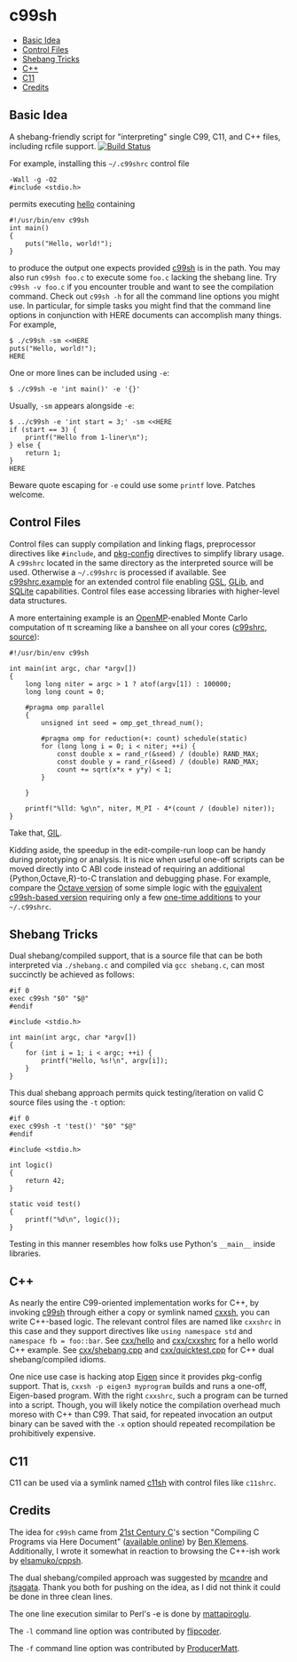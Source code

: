 c99sh
=====

<!-- vim-markdown-toc GFM -->
* [Basic Idea](#basic-idea)
* [Control Files](#control-files)
* [Shebang Tricks](#shebang-tricks)
* [C++](#c)
* [C11](#c11)
* [Credits](#credits)

<!-- vim-markdown-toc -->

Basic Idea
----------

A shebang-friendly script for "interpreting" single C99, C11, and C++ files,
including rcfile support.  [![Build
Status](https://circleci.com/gh/RhysU/c99sh.svg?style=shield)](https://app.circleci.com/pipelines/github/RhysU/c99sh)

For example, installing this `~/.c99shrc` control file

    -Wall -g -O2
    #include <stdio.h>

permits executing [hello](basic/hello) containing

    #!/usr/bin/env c99sh
    int main()
    {
        puts("Hello, world!");
    }

to produce the output one expects provided [c99sh](c99sh) is in the path. You
may also run `c99sh foo.c` to execute some `foo.c` lacking the shebang line. Try
`c99sh -v foo.c` if you encounter trouble and want to see the compilation
command. Check out `c99sh -h` for all the command line options you might use. In
particular, for simple tasks you might find that the command line options in
conjunction with HERE documents can accomplish many things.  For example,

    $ ./c99sh -sm <<HERE
    puts("Hello, world!");
    HERE

One or more lines can be included using `-e`:

    $ ./c99sh -e 'int main()' -e '{}'

Usually, `-sm` appears alongside `-e`:

    $ ../c99sh -e 'int start = 3;' -sm <<HERE
    if (start == 3) {
        printf("Hello from 1-liner\n");
    } else {
        return 1;
    }
    HERE

Beware quote escaping for `-e` could use some `printf` love.  Patches welcome.

Control Files
-------------

Control files can supply compilation and linking flags, preprocessor directives
like `#include`, and
[pkg-config](http://www.freedesktop.org/wiki/Software/pkg-config/) directives to
simplify library usage. A `c99shrc` located in the same directory as the
interpreted source will be used. Otherwise a `~/.c99shrc` is processed if
available. See [c99shrc.example](c99shrc.example) for an extended control file
enabling [GSL](http://www.gnu.org/software/gsl/),
[GLib](https://developer.gnome.org/glib/), and [SQLite](http://www.sqlite.org/)
capabilities.  Control files ease accessing libraries with higher-level
data structures.

A more entertaining example is an [OpenMP](http://openmp.org/wp/)-enabled Monte
Carlo computation of π screaming like a banshee on all your cores
([c99shrc](openmp/c99shrc), [source](openmp/pi)):

    #!/usr/bin/env c99sh

    int main(int argc, char *argv[])
    {
        long long niter = argc > 1 ? atof(argv[1]) : 100000;
        long long count = 0;

        #pragma omp parallel
        {
            unsigned int seed = omp_get_thread_num();

            #pragma omp for reduction(+: count) schedule(static)
            for (long long i = 0; i < niter; ++i) {
                const double x = rand_r(&seed) / (double) RAND_MAX;
                const double y = rand_r(&seed) / (double) RAND_MAX;
                count += sqrt(x*x + y*y) < 1;
            }

        }

        printf("%lld: %g\n", niter, M_PI - 4*(count / (double) niter));
    }

Take that, [GIL](http://en.wikipedia.org/wiki/Global_Interpreter_Lock).

Kidding aside, the speedup in the edit-compile-run loop can be handy during
prototyping or analysis.  It is nice when useful one-off scripts can be moved
directly into C ABI code instead of requiring an additional
{Python,Octave,R}-to-C translation and debugging phase.  For example, compare
the [Octave version](gsl/nozzle_match.m) of some simple logic with the
[equivalent c99sh-based version](gsl/nozzle_match) requiring only a few
[one-time additions](gsl/c99shrc) to your `~/.c99shrc`.

Shebang Tricks
--------------

Dual shebang/compiled support, that is a source file that can be both
interpreted via `./shebang.c` and compiled via `gcc shebang.c`, can most
succinctly be achieved as follows:

    #if 0
    exec c99sh "$0" "$@"
    #endif

    #include <stdio.h>

    int main(int argc, char *argv[])
    {
        for (int i = 1; i < argc; ++i) {
            printf("Hello, %s!\n", argv[i]);
        }
    }

This dual shebang approach permits quick testing/iteration on valid
C source files using the `-t` option:

    #if 0
    exec c99sh -t 'test()' "$0" "$@"
    #endif

    #include <stdio.h>

    int logic()
    {
        return 42;
    }

    static void test()
    {
        printf("%d\n", logic());
    }

Testing in this manner resembles how folks use Python's `__main__` inside
libraries.

C++
---

As nearly the entire C99-oriented implementation works for C++, by invoking
[c99sh](c99sh) through either a copy or symlink named [cxxsh](cxxsh), you can
write C++-based logic.  The relevant control files are named like `cxxshrc` in
this case and they support directives like `using namespace std` and `namespace
fb = foo::bar`.  See [cxx/hello](cxx/hello) and [cxx/cxxshrc](cxx/cxxshrc) for a
hello world C++ example.  See [cxx/shebang.cpp](cxx/shebang.cpp) and
[cxx/quicktest.cpp](cxx/quicktest.cpp) for C++ dual shebang/compiled idioms.

One nice use case is hacking atop [Eigen](http://eigen.tuxfamily.org/) since it
provides pkg-config support. That is, `cxxsh -p eigen3 myprogram` builds and
runs a one-off, Eigen-based program.  With the right `cxxshrc`, such a program
can be turned into a script.  Though, you will likely notice the compilation
overhead much moreso with C++ than C99.  That said, for repeated invocation an
output binary can be saved with the `-x` option should repeated recompilation be
prohibitively expensive.

C11
---

C11 can be used via a symlink named [c11sh](c11sh) with control files like
`c11shrc`.

Credits
-------

The idea for `c99sh` came from [21st Century
C](http://shop.oreilly.com/product/0636920025108.do)'s section "Compiling C
Programs via Here Document" ([available
online](http://cdn.oreilly.com/oreilly/booksamplers/9781449327149_sampler.pdf))
by [Ben Klemens](http://ben.klemens.org/). Additionally, I wrote it somewhat in
reaction to browsing the C++-ish work by
[elsamuko/cppsh](https://github.com/elsamuko/cppsh).

The dual shebang/compiled approach was suggested by
[mcandre](http://github.com/mcandre) and
[jtsagata](http://github.com/jtsagata).  Thank you both for pushing on the
idea, as I did not think it could be done in three clean lines.

The one line execution similar to Perl's -e is done by
[mattapiroglu](http://github.com/mattapiroglu).

The `-l` command line option was contributed by
[flipcoder](https://github.com/flipcoder).

The `-f` command line option was contributed by
[ProducerMatt](https://github.com/ProducerMatt).
